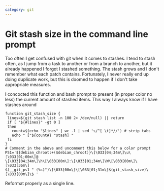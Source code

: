 ```yaml
---
category: git
---
```

Git stash size in the command line prompt
=========================================

Too often I get confused with git when it comes to stashes. I tend to
stash often, as I jump from a task to another or from a branch to
another, but it already happened I forgot I stashed something. The stash
grows and I don\'t remember what each patch contains. Fortunately, I
never really end up doing duplicate work, but this is doomed to happen
if I don\'t take appropriate measures.

I concocted this function and bash prompt to present (in proper color no
less) the current amount of stashed items. This way I always know if I
have stashes around

``` {.bash}
function git_stash_size {
 lines=$(git stash list -n 100 2> /dev/null) || return
 if [ "${#lines}" -gt 0 ]
 then 
   count=$(echo "$lines" | wc -l | sed 's/^[ \t]*//') # strip tabs
   echo " ["${count#} "stash] "
 fi
}
# Comment in the above and uncomment this below for a color prompt
PS1='${debian_chroot:+($debian_chroot)}\[\033[04;34m\]\u\[\033[01;00m\]@
\[\033[04;34m\]\h\[\033[00m\]:\[\033[01;34m\]\W\[\033[00m\]\[\033[36m\]
$(__git_ps1 " (%s)")\[\033[00m\]\[\033[01;31m\]$(git_stash_size)\[\033[00m\]\$ '
```

Reformat properly as a single line.
